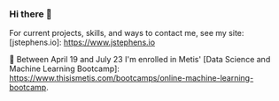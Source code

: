 ### Hi there 👋

For current projects, skills, and ways to contact me, see my site: [jstephens.io]: https://www.jstephens.io

🔭 Between April 19 and July 23 I'm enrolled in Metis' [Data Science and Machine Learning Bootcamp]: https://www.thisismetis.com/bootcamps/online-machine-learning-bootcamp.
